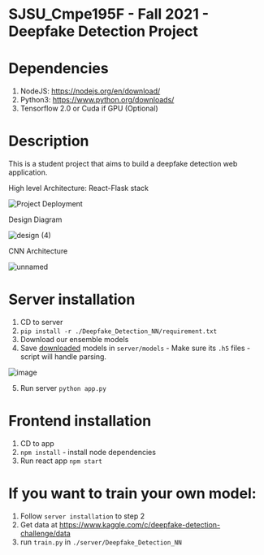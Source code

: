 # SJSU_Cmpe195F - Fall 2021 - Deepfake Detection Project

# Dependencies
1. NodeJS: https://nodejs.org/en/download/
2. Python3: https://www.python.org/downloads/
3. Tensorflow 2.0 or Cuda if GPU (Optional)

# Description
This is a student project that aims to build a deepfake detection web application.

High level Architecture: React-Flask stack

![Project Deployment](https://user-images.githubusercontent.com/18486562/143810257-6e65f424-4852-4b2b-a591-cbadf70fc096.png)

Design Diagram

![design (4)](https://user-images.githubusercontent.com/18486562/143810327-9ff49df8-fd94-427c-8291-97c3f11c3820.png)

CNN Architecture

![unnamed](https://user-images.githubusercontent.com/18486562/143810556-560ec505-c388-43c5-a564-87e55adb9568.png)

# Server installation
1. CD to server
2. `pip install -r ./Deepfake_Detection_NN/requirement.txt`
3. Download our ensemble models
4. Save [downloaded](https://drive.google.com/file/d/1wjqRtgTM5mWk4wyAUApbsdG1HMYjgWmt/view?usp=sharing) models in `server/models` - Make sure its `.h5` files - script will handle parsing.
   
![image](https://user-images.githubusercontent.com/18486562/137400179-1abc726e-1d04-407f-b194-2f9c1a6ea66b.png)

5. Run server `python app.py`

# Frontend installation
1. CD to app
2. `npm install` - install node dependencies
3. Run react app `npm start`

# If you want to train your own model:
1. Follow `server installation` to step 2
3. Get data at https://www.kaggle.com/c/deepfake-detection-challenge/data
2. run `train.py` in `./server/Deepfake_Detection_NN`
